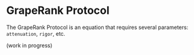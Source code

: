 GrapeRank Protocol
=====

The GrapeRank Protocol is an equation that requires several parameters: `attenuation`, `rigor`, etc.

(work in progress)
